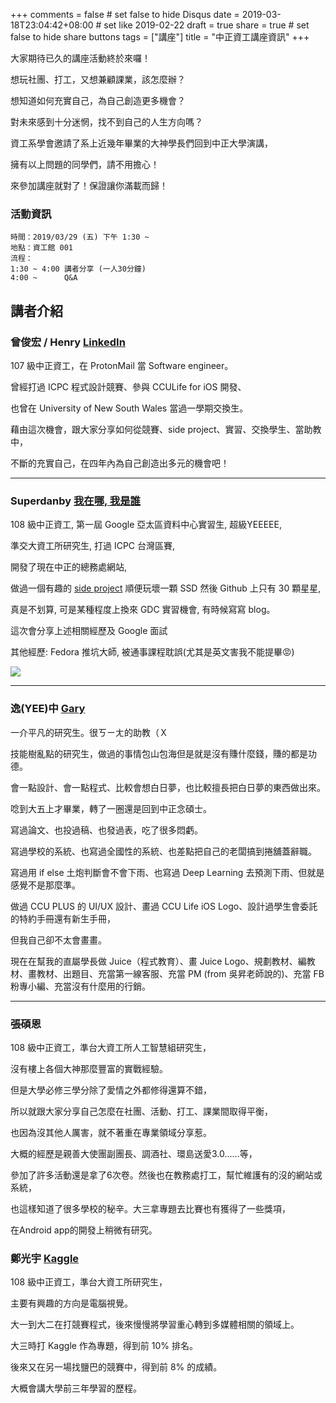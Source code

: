 +++
comments = false	# set false to hide Disqus
date = 2019-03-18T23:04:42+08:00 # set like 2019-02-22
draft = true
share = true	# set false to hide share buttons
tags = ["講座"]
title = "中正資工講座資訊"
+++

大家期待已久的講座活動終於來囉！

想玩社團、打工，又想兼顧課業，該怎麼辦？

想知道如何充實自己，為自己創造更多機會？

對未來感到十分迷惘，找不到自己的人生方向嗎？

資工系學會邀請了系上近幾年畢業的大神學長們回到中正大學演講，

擁有以上問題的同學們，請不用擔心！

來參加講座就對了！保證讓你滿載而歸！

### 活動資訊

```
時間：2019/03/29 (五) 下午 1:30 ~
地點：資工館 001
流程：
1:30 ~ 4:00 講者分享 (一人30分鐘)
4:00 ~      Q&A
```
## 講者介紹


### 曾俊宏 / Henry [LinkedIn](https://www.linkedin.com/in/chun-hung-tseng/)

107 級中正資工，在 ProtonMail 當 Software engineer。

曾經打過 ICPC 程式設計競賽、參與 CCULife for iOS 開發、

也曾在 University of New South Wales 當過一學期交換生。

藉由這次機會，跟大家分享如何從競賽、side project、實習、交換學生、當助教中，

不斷的充實自己，在四年內為自己創造出多元的機會吧！

---
### Superdanby [我在哪, 我是誰](https://www.linkedin.com/in/%E9%90%B8%E5%85%83-%E9%99%B3-892b00164/)

108 級中正資工, 第一屆 Google 亞太區資料中心實習生, 超級YEEEEE, 

準交大資工所研究生, 打過 ICPC 台灣區賽, 

開發了現在中正的總務處網站, 

做過一個有趣的 [side project](https://github.com/Superdanby/Grub-Nvidia-Entry) 順便玩壞一顆 SSD 然後 Github 上只有 30 顆星星, 

真是不划算, 可是某種程度上換來 GDC 實習機會, 有時候寫寫 blog。

這次會分享上述相關經歷及 Google 面試

其他經歷: Fedora 推坑大師, 被通事課程耽誤(尤其是英文害我不能提畢😡)

![](https://i.imgur.com/CPTLC44.jpg)

---
### 逸(YEE)中 [Gary](https://www.linkedin.com/in/onemid85/)

一介平凡的研究生。很ㄎㄧㄤ的助教（Ｘ

技能樹亂點的研究生，做過的事情包山包海但是就是沒有賺什麼錢，賺的都是功德。

會一點設計、會一點程式、比較會想白日夢，也比較擅長把白日夢的東西做出來。

唸到大五上才畢業，轉了一圈還是回到中正念碩士。

寫過論文、也投過稿、也發過表，吃了很多悶虧。

寫過學校的系統、也寫過全國性的系統、也差點把自己的老闆搞到捲舖蓋辭職。

寫過用 if else 土炮判斷會不會下雨、也寫過 Deep Learning 去預測下雨、但就是感覺不是那麼準。

做過 CCU PLUS 的 UI/UX 設計、畫過 CCU Life iOS Logo、設計過學生會委託的特約手冊還有新生手冊，

但我自己卻不太會畫畫。

現在在幫我的直屬學長做 Juice（程式教育）、畫 Juice Logo、規劃教材、編教材、畫教材、出題目、充當第一線客服、充當 PM (from 吳昇老師說的)、充當 FB 粉專小編、充當沒有什麼用的行銷。

---

### 張碩恩

108 級中正資工，準台大資工所人工智慧組研究生，

沒有樓上各個大神那麼豐富的實戰經驗。

但是大學必修三學分除了愛情之外都修得還算不錯，

所以就跟大家分享自己怎麼在社團、活動、打工、課業間取得平衡，

也因為沒其他人厲害，就不著重在專業領域分享惹。

大概的經歷是親善大使團副團長、調酒社、環島送愛3.0……等，

參加了許多活動還是拿了6次卷。然後也在教務處打工，幫忙維護有的沒的網站或系統，

也這樣知道了很多學校的秘辛。大三拿專題去比賽也有獲得了一些獎項，

在Android app的開發上稍微有研究。

### 鄭光宇 [Kaggle](https://www.kaggle.com/peter0749)

108 級中正資工，準台大資工所研究生，

主要有興趣的方向是電腦視覺。

大一到大二在打競賽程式，後來慢慢將學習重心轉到多媒體相關的領域上。

大三時打 Kaggle 作為專題，得到前 10% 排名。

後來又在另一場找鹽巴的競賽中，得到前 8% 的成績。

大概會講大學前三年學習的歷程。


